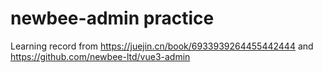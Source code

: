 # newbee-admin practice

Learning record from https://juejin.cn/book/6933939264455442444 and https://github.com/newbee-ltd/vue3-admin
